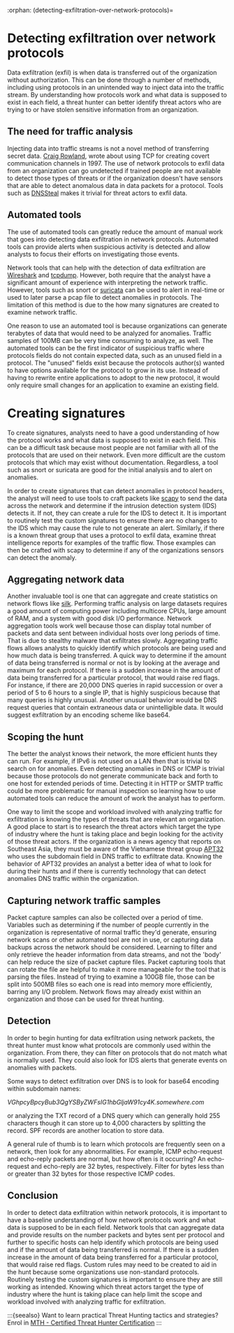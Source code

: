 :orphan:
(detecting-exfiltration-over-network-protocols)=

# Detecting exfiltration over network protocols

Data exfiltration (exfil) is when data is transferred out of the organization without authorization. This can be done through a number of methods, including using protocols in an unintended way to inject data into the traffic stream. By understanding how protocols work and what data is supposed to exist in each field, a threat hunter can better identify threat actors who are trying to or have stolen sensitive information from an organization.

## The need for traffic analysis

Injecting data into traffic streams is not a novel method of transferring secret data. [Craig Rowland](https://journals.uic.edu/ojs/index.php/fm/article/view/528), wrote about using TCP for creating covert communication channels in 1997. The use of network protocols to exfil data from an organization can go undetected if trained people are not available to detect those types of threats or if the organization doesn't have sensors that are able to detect anomalous data in data packets for a protocol. Tools such as [DNSSteal](https://github.com/m57/dnsteal) makes it trivial for threat actors to exfil data.

## Automated tools

The use of automated tools can greatly reduce the amount of manual work that goes into detecting data exfiltration in network protocols. Automated tools can provide alerts when suspicious activity is detected and allow analysts to focus their efforts on investigating those events.

Network tools that can help with the detection of data exfiltration are [Wireshark](https://www.wireshark.org) and [tcpdump](https://www.tcpdump.org). However, both require that the analyst have a significant amount of experience with interpreting the network traffic. However, tools such as snort or [suricata](https://suricata.io) can be used to alert in real-time or used to later parse a pcap file to detect anomalies in protocols. The limitation of this method is due to the how many signatures are created to examine network traffic.

One reason to use an automated tool is because organizations can generate terabytes of data that would need to be analyzed for anomalies. Traffic samples of 100MB can be very time consuming to analyze, as well. The automated tools can be the first indicator of suspicious traffic where protocols fields do not contain expected data, such as an unused field in a protocol. The "unused" fields exist because the protocols author(s) wanted to have options available for the protocol to grow in its use. Instead of having to rewrite entire applications to adopt to the new protocol, it would only require small changes for an application to examine an existing field.

# Creating signatures

To create signatures, analysts need to have a good understanding of how the protocol works and what data is supposed to exist in each field. This can be a difficult task because most people are not familiar with all of the protocols that are used on their network. Even more difficult are the custom protocols that which may exist without documentation. Regardless, a tool such as snort or suricata are good for the initial analysis and to alert on anomalies.

In order to create signatures that can detect anomalies in protocol headers, the analyst will need to use tools to craft packets like [scapy](https://scapy.net/download/) to send the data across the network and determine if the intrusion detection system (IDS) detects it. If not, they can create a rule for the IDS to detect it. It is important to routinely test the custom signatures to ensure there are no changes to the IDS which may cause the rule to not generate an alert. Similarly, if there is a known threat group that uses a protocol to exfil data, examine threat intelligence reports for examples of the traffic flow. Those examples can then be crafted with scapy to determine if any of the organizations sensors can detect the anomaly.

## Aggregating network data

Another invaluable tool is one that can aggregate and create statistics on network flows like [silk](https://tools.netsa.cert.org/silk/). Performing traffic analysis on large datasets requires a good amount of computing power including multicore CPUs, large amount of RAM, and a system with good disk I/O performance. Network aggregation tools work well because those can display total number of packets and data sent between individual hosts over long periods of time. That is due to stealthy malware that exfiltrates slowly. Aggregating traffic flows allows analysts to quickly identify which protocols are being used and how much data is being transferred. A quick way to determine if the amount of data being transferred is normal or not is by looking at the average and maximum for each protocol. If there is a sudden increase in the amount of data being transferred for a particular protocol, that would raise red flags. For instance, if there are 20,000 DNS queries in rapid succession or over a period of 5 to 6 hours to a single IP, that is highly suspicious because that many queries is highly unusual. Another unusual behavior would be DNS request queries that contain extraneous data or unintelligible data. It would suggest exfiltration by an encoding scheme like base64.

## Scoping the hunt

The better the analyst knows their network, the more efficient hunts they can run. For example, if IPv6 is not used on a LAN then that is trivial to search on for anomalies. Even detecting anomalies in DNS or ICMP is trivial because those protocols do not generate communicate back and forth to one host for extended periods of time. Detecting it in HTTP or SMTP traffic could be more problematic for manual inspection so learning how to use automated tools can reduce the amount of work the analyst has to perform.

One way to limit the scope and workload involved with analyzing traffic for exfiltration is knowing the types of threats that are relevant an organization. A good place to start is to research the threat actors which target the type of industry where the hunt is taking place and begin looking for the activity of those threat actors. If the organization is a news agency that reports on Southeast Asia, they must be aware of the Vietnamese threat group [APT32](https://attack.mitre.org/groups/G0050/) who uses the subdomain field in DNS traffic to exfiltrate data. Knowing the behavior of APT32 provides an analyst a better idea of what to look for during their hunts and if there is currently technology that can detect anomalies DNS traffic within the organization.

## Capturing network traffic samples

Packet capture samples can also be collected over a period of time. Variables such as determining if the number of people currently in the organization is representative of normal traffic they'd generate, ensuring network scans or other automated tool are not in use, or capturing data backups across the network should be considered. Learning to filter and only retrieve the header information from data streams, and not the 'body' can help reduce the size of packet capture files. Packet capturing tools that can rotate the file are helpful to make it more manageable for the tool that is parsing the files. Instead of trying to examine a 100GB file, those can be split into 500MB files so each one is read into memory more efficiently, barring any I/O problem. Network flows may already exist within an organization and those can be used for threat hunting.

## Detection

In order to begin hunting for data exfiltration using network packets, the threat hunter must know what protocols are commonly used within the organization. From there, they can filter on protocols that do not match what is normally used. They could also look for IDS alerts that generate events on anomalies with packets.

Some ways to detect exfiltration over DNS is to look for base64 encoding within subdomain names:

_VGhpcyBpcyBub3QgYSByZWFsIG1hbGljaW91cy4K.somewhere.com_

or analyzing the TXT record of a DNS query which can generally hold 255 characters though it can store up to 4,000 characters by splitting the record. SPF records are another location to store data.

A general rule of thumb is to learn which protocols are frequently seen on a network, then look for any abnormalities. For example, ICMP echo-request and echo-reply packets are normal, but how often is it occurring? An echo-request and echo-reply are 32 bytes, respectively. Filter for bytes less than or greater than 32 bytes for those respective ICMP codes.

## Conclusion

In order to detect data exfiltration within network protocols, it is important to have a baseline understanding of how network protocols work and what data is supposed to be in each field. Network tools that can aggregate data and provide results on the number packets and bytes sent per protocol and further to specific hosts can help identify which protocols are being used and if the amount of data being transferred is normal. If there is a sudden increase in the amount of data being transferred for a particular protocol, that would raise red flags. Custom rules may need to be created to aid in the hunt because some organizations use non-standard protocols. Routinely testing the custom signatures is important to ensure they are still working as intended. Knowing which threat actors target the type of industry where the hunt is taking place can help limit the scope and workload involved with analyzing traffic for exfiltration.

:::{seealso}
Want to learn practical Threat Hunting tactics and strategies? Enrol in [MTH - Certified Threat Hunter Certification](https://www.mosse-institute.com/certifications/mth-certified-threat-hunter.html)
:::
